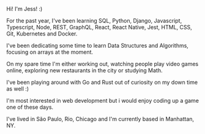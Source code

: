Hi! I'm Jess! :)

For the past year, I've been learning SQL, Python, Django, Javascript, Typescript, Node, REST, GraphQL, React, React Native, Jest, HTML, CSS, Git, Kubernetes and Docker.

I've been dedicating some time to learn Data Structures and Algorithms, focusing on arrays at the moment.

On my spare time I'm either working out, watching people play video games online, exploring new restaurants in the city or studying Math.

I've been playing around with Go and Rust out of curiosity on my down time as well :)

I'm most interested in web development but i would enjoy coding up a game one of these days.

I've lived in São Paulo, Rio, Chicago and I'm currently based in Manhattan, NY.
